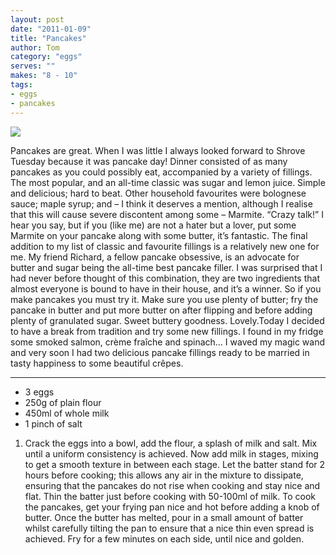 ```yaml
---
layout: post
date: "2011-01-09"
title: "Pancakes"
author: Tom
category: "eggs"
serves: ""
makes: "8 - 10"
tags:
- eggs
- pancakes
---
```

<img src="https://s3.eu-west-2.amazonaws.com/grubdaily/pancakes.jpg" />

Pancakes are great. When I was little I always looked forward to Shrove Tuesday because it was pancake day! Dinner consisted of as many pancakes as you could possibly eat, accompanied by a variety of fillings. The most popular, and an all-time classic was sugar and lemon juice. Simple and delicious; hard to beat. Other household favourites were bolognese sauce; maple syrup; and – I think it deserves a mention, although I realise that this will cause severe discontent among some – Marmite. “Crazy talk!” I hear you say, but if you (like me) are not a hater but a lover, put some Marmite on your pancake along with some butter, it’s fantastic. The final addition to my list of classic and favourite fillings is a relatively new one for me. My friend Richard, a fellow pancake obsessive, is an advocate for butter and sugar being the all-time best pancake filler. I was surprised that I had never before thought of this combination, they are two ingredients that almost everyone is bound to have in their house, and it’s a winner. So if you make pancakes you must try it. Make sure you use plenty of butter; fry the pancake in butter and put more butter on after flipping and before adding plenty of granulated sugar. Sweet buttery goodness. Lovely.Today I decided to have a break from tradition and try some new fillings. I found in my fridge some smoked salmon, crème fraîche and spinach… I waved my magic wand and very soon I had two delicious pancake fillings ready to be married in tasty happiness to some beautiful crêpes.

---
* 3 eggs
* 250g of plain flour
* 450ml of whole milk
* 1 pinch of salt

1. Crack the eggs into a bowl, add the flour, a splash of milk and salt. Mix until a uniform consistency is achieved. Now add milk in stages, mixing to get a smooth texture in between each stage. Let the batter stand for 2 hours before cooking; this allows any air in the mixture to dissipate, ensuring that the pancakes do not rise when cooking and stay nice and flat. Thin the batter just before cooking with 50-100ml of milk. To cook the pancakes, get your frying pan nice and hot before adding a knob of butter. Once the butter has melted, pour in a small amount of batter whilst carefully tilting the pan to ensure that a nice thin even spread is achieved. Fry for a few minutes on each side, until nice and golden.

